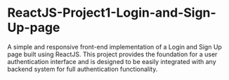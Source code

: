 # ReactJS-Project1-Login-and-Sign-Up-page
A simple and responsive front-end implementation of a Login and Sign Up page built using ReactJS. This project provides the foundation for a user authentication interface and is designed to be easily integrated with any backend system for full authentication functionality.
